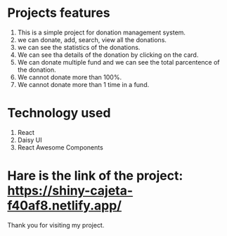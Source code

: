 # Projects features
1. This is a simple project for donation management system.
2. we can donate, add, search, view all the donations.
3. we can see the statistics of the donations.
4. We can see tha details of the donation by clicking on the card.
5. We can donate multiple fund and we can see the total parcentence of the donation.
6. We cannot donate more than 100%.
7. We cannot donate more than 1 time in a fund.



# Technology used
1. React
2. Daisy UI
3. React Awesome Components





# Hare is the link of the project: https://shiny-cajeta-f40af8.netlify.app/


Thank you for visiting my project.
